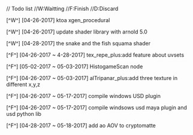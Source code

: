 
// Todo list 
//W:Waitting 
//F:Finish 
//D:Discard 


[^W^] [04-26-2017] ktoa xgen_procedural

[^W^] [04-26-2017] update shader library with arnold 5.0

[^W^] [04-28-2017] the snake and the fish squama shader

[^F^] [04-26-2017 ~ 4-28-2017] tex_repe_plus:add feature about uvsets

[^F^] [05-02-2017 ~ 05-03-2017] HistogameScan node

[^F^] [04-26-2017 ~ 05-03-2017] alTripanar_plus:add three texture in different x,y,z

[^F^] [04-26-2017 ~ 05-17-2017] compile windows USD plugin

[^F^] [04-26-2017 ~ 05-17-2017] compile windsows usd maya plugin and usd python lib

[^F^] [04-28-2017 ~ 05-18-2017] add ao AOV to cryptomatte


